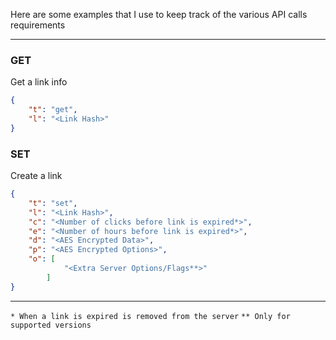 Here are some examples that I use to keep track of the various API calls requirements

---

### GET

Get a link info

```json
{
	"t": "get",
	"l": "<Link Hash>"
}
```

### SET

Create a link

```json
{
	"t": "set",
	"l": "<Link Hash>",
	"c": "<Number of clicks before link is expired*>",
	"e": "<Number of hours before link is expired*>",
	"d": "<AES Encrypted Data>",
	"p": "<AES Encrypted Options>",
	"o": [
			"<Extra Server Options/Flags**>"
		]
}
```

---

`* When a link is expired is removed from the server`
`** Only for supported versions`